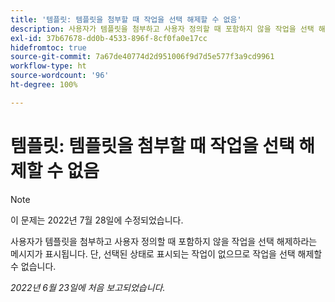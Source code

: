 ```yaml
---
title: '템플릿: 템플릿을 첨부할 때 작업을 선택 해제할 수 없음'
description: 사용자가 템플릿을 첨부하고 사용자 정의할 때 포함하지 않을 작업을 선택 해제하라는 메시지가 표시됩니다. 단, 선택된 상태로 표시되는 작업이 없으므로 작업을 선택 해제할 수 없습니다.
exl-id: 37b67678-dd0b-4533-896f-8cf0fa0e17cc
hidefromtoc: true
source-git-commit: 7a67de40774d2d951006f9d7d5e577f3a9cd9961
workflow-type: ht
source-wordcount: '96'
ht-degree: 100%

---
```


# 템플릿: 템플릿을 첨부할 때 작업을 선택 해제할 수 없음

>[!NOTE]
>
>이 문제는 2022년 7월 28일에 수정되었습니다.

사용자가 템플릿을 첨부하고 사용자 정의할 때 포함하지 않을 작업을 선택 해제하라는 메시지가 표시됩니다. 단, 선택된 상태로 표시되는 작업이 없으므로 작업을 선택 해제할 수 없습니다.

_2022년 6월 23일에 처음 보고되었습니다._

